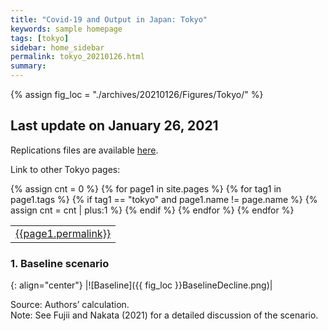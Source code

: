 ```yaml
---
title: "Covid-19 and Output in Japan: Tokyo"
keywords: sample homepage
tags: [tokyo]
sidebar: home_sidebar
permalink: tokyo_20210126.html
summary:
---
```


{% assign fig_loc = "./archives/20210126/Figures/Tokyo/" %}

## Last update on January 26, 2021

Replications files are available [here](https://github.com/Covid19OutputJapan/Covid19OutputJapan.github.io/tree/main/archives/).

Link to other Tokyo pages:
<table>
<tr>
{% assign cnt = 0 %}
{% for page1 in site.pages %}
    {% for tag1 in page1.tags %}
        {% if tag1 == "tokyo" and page1.name != page.name %}
            <td><a href="{{page1.url | remove: "/" }}">{{page1.permalink}}</a></td>
            {% assign cnt = cnt | plus:1 %}
        {% endif %}
<!--
        {% if cnt == 1 %}
            <td>here</td>
            {% assign cnt = 0 %}
        {% endif %}
-->
    {% endfor %}
{% endfor %}
</tr>
</table>

### 1. Baseline scenario

{: align="center"}
|![Baseline]({{ fig_loc }}BaselineDecline.png)|

Source: Authors’ calculation.<br>
Note:	See Fujii and Nakata (2021) for a detailed discussion of the scenario.

<!--
### 2. Rapid-decline scenario

{: align="center"}
|![Rapid]({{ fig_loc }}RapidDecline.png)|

Source: Authors’ calculation.<br>
Note:	See Fujii and Nakata (2021) for a detailed discussion of the scenario.

### 3. Gradual-decline scenario

{: align="center"}
|![Gradual]({{ fig_loc }}GradualDecline.png)|

Source: Authors’ calculation.<br>
Note:	See Fujii and Nakata (2021) for a detailed discussion of the scenario.

### 4. All cases together

{: align="center"}
|![All]({{ fig_loc }}ThreeScenariosDecline.png)|

Source: Authors’ calculation.<br>
Note:	See Fujii and Nakata (2021) for a detailed discussion of the scenario.
-->
